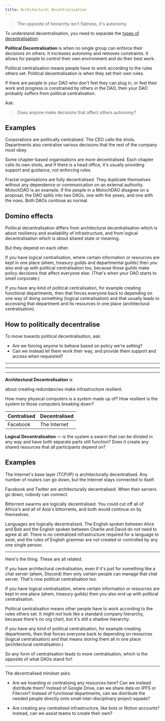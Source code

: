 ```yaml
---
title: Architectural Decentralisation
---
```


> The opposite of heirarchy isn't flatness, it's autonomy.

To understand decentralisation, you need to separate the [types of decentralisation](https://medium.com/@VitalikButerin/the-meaning-of-decentralization-a0c92b76a274):


**Political Decentralisation** is when no single group can enforce their decisions on others. It increases autonomy and removes constraints.  It allows for people to control their own environment and do their best work.

Political centralisation means people have to work according to the rules others set.  Political decentralisation is when they set their own rules.

If there are people in your DAO who don't feel they can plug in, or feel their work and progress is constrained by others in the DAO, then your DAO probably suffers from political centralisation.


Ask:
> Does anyone make decisions that affect others autonomy?


## Examples
Corporations are politically centralised. The CEO calls the shots.  Departments also centralise various decisions that the rest of the company must obey.

Some chapter-based organisations are more decentralised. Each chapter calls its own shots, and if there is a head office, it's usually providing support and guidance, not enforcing rules.

Fractal organisations are fully decentralised.  They duplicate themselves without any dependence or communication on an external authority. MolochDAO is an example. If the people in a MolochDAO disagree on a proposal, the DAO splits into two DAOs, one with the yeses, and one with the noes. Both DAOs continue as normal.

## Domino effects
Political decentralisation differs from architectural decentralisation which is about resiliency and availability of infrastructure, and from logical decentralisation which is about shared state or meaning.

But they depend on each other.

If you have logical centralisation, where certain information or resources are kept in one place (ahem, treasury guilds and departmental guilds) then you also end up with political centralisation too, because those guilds make policy decisions that affect everyone else. (That's when your DAO starts to smell corporate.)

If you have any kind of political centralisation, for example creating functional departments, then that forces everyone back to depending on one way of doing something (logical centralisation) and that usually leads to accessing that department and its resources in one place (architectural centralisation).

## How to politically decentralise
To move towards political decentralisation, ask:
- Are we forcing anyone to behave based on policy we're setting?  
- Can we instead let them work their way, and provide them support and access when requested?

---
---
---

**Architectural Decentralisation** is 

about creating redundancies make infrastructure resilient. 

How many physical computers is a system made up of? How resilient is the system to those computers breaking down?

| Centralised | Decentralised |
| - | - |
| Facebook | The Internet |

**Logical Decentralisation** — is the system a swarm that can be divided in any way and have both separate parts still function? Does it create any shared resources that all participants depend on?

## Examples
The Internet's base layer (TCP/IP) is architecturally decentralised. Any number of routers can go down, but the Internet stays connected to itself.

Facebook and Twitter are architecturally decentralised. When their servers go down, nobody can connect.



Bittorrent swarms are logically decentralised.  You could cut off all of Africa's and all of Asia's bittorrents, and both would continue on by themselves.

Languages are logically decentralized. The English spoken between Alice and Bob and the English spoken between Charlie and David do not need to agree at all. There is no centralized infrastructure required for a language to exist, and the rules of English grammar are not created or controlled by any one single person.

----

Here's the thing. These are all related.

If you have architectural centralisation, even if it's just for something like a chat server (ahem, Discord) then only certain people can manage that chat server.  That's now political centralisation too.

If you have logical centralisation, where certain information or resources are kept in one place (ahem, treasury guilds) then you also end up with political centralisation.

Political centralisation means other people have to work according to the rules others set.  It might not look like a standard company hierarchy, because there's no org chart, but it's still a shadow hierarchy.

If you have any kind of political centralisation, for example creating departments, then that forces everyone back to depending on resources (logical centralisation) and that means storing them all in one place (architectural centralisation.)

So any form of centralisation leads to more centralisation, which is the opposite of what DAOs stand for!

---

The decentralised mindset asks:

- Are we hoarding or centralising any resources here?  Can we instead distribute them?  Instead of Google Drive, can we share data on IPFS or Filecoin? Instead of functional departments, can we distribute the needed people directly onto small inter-disciplinary project squads?


- Are creating any centralised infrastructure, like bots or Notion accounts?  Instead, can we assist teams to create their own?
